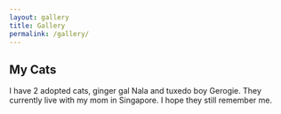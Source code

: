 ```yaml
---
layout: gallery
title: Gallery
permalink: /gallery/
---
```


<h2>My Cats</h2>
I have 2 adopted cats, ginger gal Nala and tuxedo boy Gerogie. They currently live with my mom in Singapore. I hope they still remember me.

